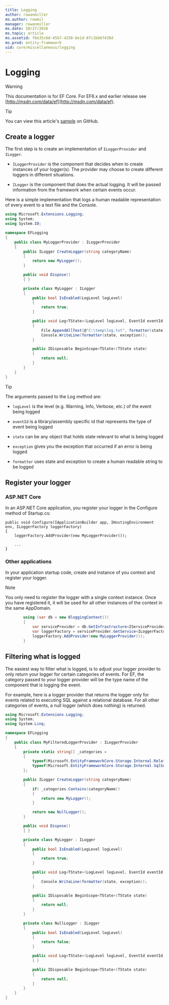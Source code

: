 ```yaml
---
title: Logging
author: rowanmiller
ms.author: rowmil
manager: rowanmiller
ms.date: 10/27/2016
ms.topic: article
ms.assetid: f6e35c6d-45b7-4258-be1d-87c1bb67438d
ms.prod: entity-framework
uid: core/miscellaneous/logging
---
```

# Logging

> [!WARNING]
> This documentation is for EF Core. For EF6.x and earlier release see [http://msdn.com/data/ef](http://msdn.com/data/ef).

> [!TIP]
> You can view this article's [sample](https://github.com/aspnet/EntityFramework.Docs/tree/master/samples/core/Miscellaneous/Logging) on GitHub.

## Create a logger

The first step is to create an implementation of `ILoggerProvider` and `ILogger`.
* `ILoggerProvider` is the component that decides when to create instances of your logger(s). The provider may choose to create different loggers in different situations.

* `ILogger` is the component that does the actual logging. It will be passed information from the framework when certain events occur.

Here is a simple implementation that logs a human readable representation of every event to a text file and the Console.

<!-- [!code-csharp[Main](samples/core/Miscellaneous/Logging/Logging/MyLoggerProvider.cs)] -->
````csharp
using Microsoft.Extensions.Logging;
using System;
using System.IO;

namespace EFLogging
{
    public class MyLoggerProvider : ILoggerProvider
    {
        public ILogger CreateLogger(string categoryName)
        {
            return new MyLogger();
        }

        public void Dispose()
        { }

        private class MyLogger : ILogger
        {
            public bool IsEnabled(LogLevel logLevel)
            {
                return true;
            }

            public void Log<TState>(LogLevel logLevel, EventId eventId, TState state, Exception exception, Func<TState, Exception, string> formatter)
            {
                File.AppendAllText(@"C:\temp\log.txt", formatter(state, exception));
                Console.WriteLine(formatter(state, exception));
            }

            public IDisposable BeginScope<TState>(TState state)
            {
                return null;
            }
        } 
    }
}
````

> [!TIP]
>
>The arguments passed to the Log method are:
>
>* `logLevel` is the level (e.g. Warning, Info, Verbose, etc.) of the event being logged
>
>* `eventId` is a library/assembly specific id that represents the type of event being logged
>
>* `state` can be any object that holds state relevant to what is being logged
>
>* `exception` gives you the exception that occurred if an error is being logged
>
>* `formatter` uses state and exception to create a human readable string to be logged

## Register your logger

### ASP.NET Core

In an ASP.NET Core application, you register your logger in the Configure method of Startup.cs:

<!-- literal_block"ids  "classes  "xml:space": "preserve", "backrefs  "dupnames  "names": [] -->
````
public void Configure(IApplicationBuilder app, IHostingEnvironment env, ILoggerFactory loggerFactory)
{
    loggerFactory.AddProvider(new MyLoggerProvider());

    ...
}
````

### Other applications

In your application startup code, create and instance of you context and register your logger.

> [!NOTE]
> You only need to register the logger with a single context instance. Once you have registered it, it will be used for all other instances of the context in the same AppDomain.

<!-- [!code-csharp[Main](samples/core/Miscellaneous/Logging/Logging.ConsoleApp/Program.cs)] -->
````csharp
        using (var db = new BloggingContext())
        {
            var serviceProvider = db.GetInfrastructure<IServiceProvider>();
            var loggerFactory = serviceProvider.GetService<ILoggerFactory>();
            loggerFactory.AddProvider(new MyLoggerProvider());
        }
````

## Filtering what is logged

The easiest way to filter what is logged, is to adjust your logger provider to only return your logger for certain categories of events. For EF, the category passed to your logger provider will be the type name of the component that is logging the event.

For example, here is a logger provider that returns the logger only for events related to executing SQL against a relational database. For all other categories of events, a null logger (which does nothing) is returned.

<!-- [!code-csharp[Main](samples/core/Miscellaneous/Logging/Logging/MyFilteredLoggerProvider.cs?highlight=9,10,11,12,13,17,18,19,20,21,22)] -->
````csharp
using Microsoft.Extensions.Logging;
using System;
using System.Linq;

namespace EFLogging
{
    public class MyFilteredLoggerProvider : ILoggerProvider
    {
        private static string[] _categories =
        {
            typeof(Microsoft.EntityFrameworkCore.Storage.Internal.RelationalCommandBuilderFactory).FullName,
            typeof(Microsoft.EntityFrameworkCore.Storage.Internal.SqlServerConnection).FullName
        };

        public ILogger CreateLogger(string categoryName)
        {
            if( _categories.Contains(categoryName))
            {
                return new MyLogger();
            }

            return new NullLogger();
        }

        public void Dispose()
        { }

        private class MyLogger : ILogger
        {
            public bool IsEnabled(LogLevel logLevel)
            {
                return true;
            }

            public void Log<TState>(LogLevel logLevel, EventId eventId, TState state, Exception exception, Func<TState, Exception, string> formatter)
            {
                Console.WriteLine(formatter(state, exception));
            }

            public IDisposable BeginScope<TState>(TState state)
            {
                return null;
            }
        }

        private class NullLogger : ILogger
        {
            public bool IsEnabled(LogLevel logLevel)
            {
                return false;
            }

            public void Log<TState>(LogLevel logLevel, EventId eventId, TState state, Exception exception, Func<TState, Exception, string> formatter)
            { }

            public IDisposable BeginScope<TState>(TState state)
            {
                return null;
            }
        }
    }
}
````
